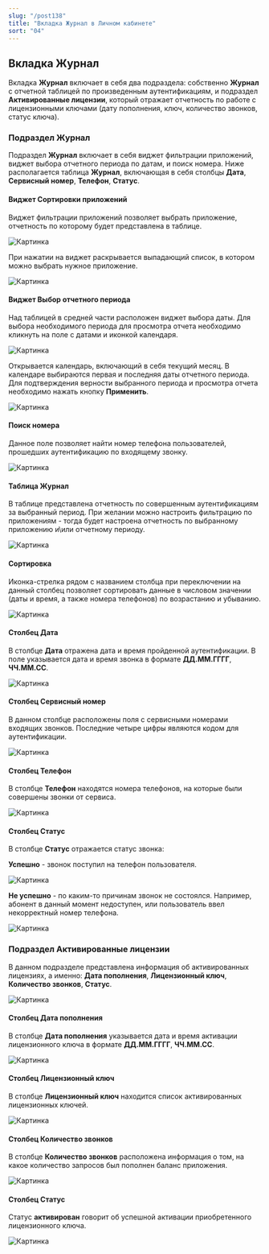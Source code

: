 ```yaml
---
slug: "/post138"
title: "Вкладка Журнал в Личном кабинете"
sort: "04"
---
```


## Вкладка Журнал 

Вкладка **Журнал** включает в себя два подраздела: собственно **Журнал** с отчетной таблицей по произведенным аутентификациям, и подраздел **Активированные лицензии**, который отражает отчетность по работе с лицензионными ключами (дату пополнения, ключ, количество звонков, статус ключа).

### Подраздел Журнал

Подраздел **Журнал** включает в себя виджет фильтрации приложений, виджет выбора отчетного периода по датам, и поиск номера. Ниже располагается таблица **Журнал**, включающая в себя столбцы **Дата**, **Сервисный номер**, **Телефон**, **Статус**.

#### Виджет Сортировки приложений

Виджет фильтрации приложений позволяет выбрать приложение, отчетность по которому будет представлена в таблице.

![Картинка](./images_id/call_log_sorting.png "Фильтрация приложений")

При нажатии на виджет раскрывается выпадающий список, в котором можно выбрать нужное приложение.

![Картинка](./images_id/call_log_sorting1.png "Выпадающий список приложений")

#### Виджет Выбор отчетного периода

Над таблицей в средней части расположен виджет выбора даты. Для выбора необходимого периода для просмотра отчета необходимо кликнуть на поле с датами и иконкой календаря. 

![Картинка](./images_id/call_log_calendar1.png "Выбор отчетного периода")

Открывается календарь, включающий в себя текущий месяц. В календаре выбираются первая и последняя даты отчетного периода. Для подтверждения верности выбранного периода и просмотра отчета необходимо нажать кнопку **Применить**.

![Картинка](./images_id/call_log_calendar.png "Выбор отчетного периода")

#### Поиск номера

Данное поле позволяет найти номер телефона пользователей, прошедших аутентификацию по входящему звонку.

![Картинка](./images_id/call_log_search.png "Поиск по номерам телефонов")

#### Таблица Журнал

В таблице представлена отчетность по совершенным аутентификациям за выбранный период. При желании можно настроить фильтрацию по приложениям - тогда будет настроена отчетность по выбранному приложению и\или отчетному периоду.

![Картинка](./images_id/call_log_table.png "Поиск по номерам телефонов")

#### Сортировка

Иконка-стрелка рядом с названием столбца при переключении на данный столбец позволяет сортировать данные в числовом значении (даты и время, а также номера телефонов) по возрастанию и убыванию. 

![Картинка](./images_id/call_log_sorting2.png "Поиск по номерам телефонов")

#### Столбец Дата

В столбце **Дата** отражена дата и время пройденной аутентификации. В поле указывается дата и время звонка в формате **ДД.ММ.ГГГГ**, **ЧЧ.ММ.СС**.

![Картинка](./images_id/call_log_table_date2.png "Сортировка по Дате")

#### Столбец Сервисный номер

В данном столбце расположены поля с сервисными номерами входящих звонков. Последние четыре цифры являются кодом для аутентификации.

![Картинка](./images_id/call_log_table_service_number.png "Сервисные номера")

#### Столбец Телефон

В столбце **Телефон** находятся номера телефонов, на которые были совершены звонки от сервиса.

![Картинка](./images_id/call_log_table_phone_number.png "Телефон")

#### Столбец Статус

В столбце **Статус** отражается статус звонка:

**Успешно** - звонок поступил на телефон пользователя.

![Картинка](./images_id/call_log_table_status.png "Статус звонка")

**Не успешно** - по каким-то причинам звонок не состоялся. Например, абонент в данный момент недоступен, или пользователь ввел некорректный номер телефона.

![Картинка](./images_id/call_log_unsuccessful.png "Сервисные номера")

### Подраздел Активированные лицензии

В данном подразделе представлена информация об активированных лицензиях, а именно: **Дата пополнения**, **Лицензионный ключ**, **Количество звонков**, **Статус**.

![Картинка](./images_id/call_log_activated.png "Активированные лицензии")

#### Столбец Дата пополнения

В столбце **Дата пополнения** указывается дата и время активации лицензионного ключа в формате **ДД.ММ.ГГГГ**, **ЧЧ.ММ.СС**.

![Картинка](./images_id/call_log_activated_date.png "Дата пополнения")

#### Столбец Лицензионный ключ

В столбце **Лицензионный ключ** находится список активированных лицензионных ключей.

![Картинка](./images_id/call_log_activated_key.png "Лицензионный ключ")

#### Столбец Количество звонков

В столбце **Количество звонков** расположена информация о том, на какое количество запросов был пополнен баланс приложения.

![Картинка](./images_id/call_log_activated_number.png "Количество звонков")

#### Столбец Статус

Статус **активирован** говорит об успешной активации приобретенного лицензионного ключа.

![Картинка](./images_id/call_log_activated_status.png "Статус")
